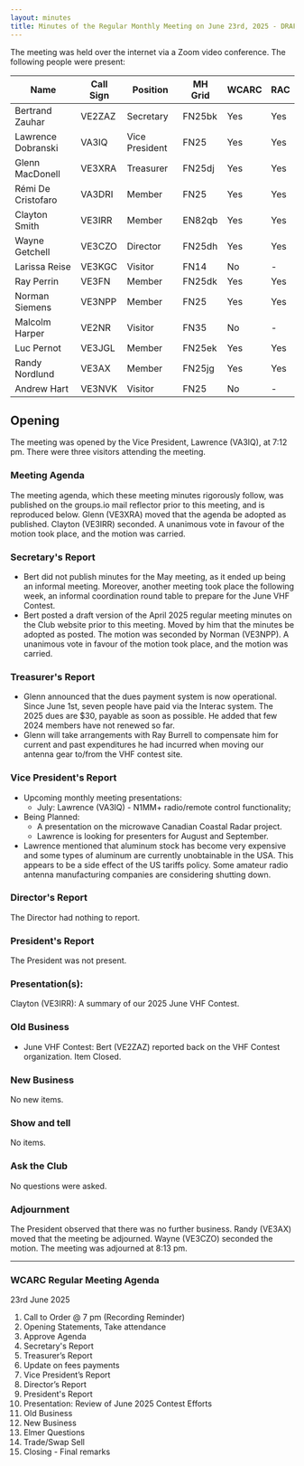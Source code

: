 ```yaml
---
layout: minutes
title: Minutes of the Regular Monthly Meeting on June 23rd, 2025 - DRAFT
---
```

The meeting was held over the internet via a Zoom video conference.
The following people were present:

| Name                | Call Sign | Position       | MH Grid | WCARC | RAC |
| ------------------- | --------- | -------------- | ------- | ----- | --- |
| Bertrand Zauhar     | VE2ZAZ    | Secretary      | FN25bk  | Yes   | Yes |
| Lawrence Dobranski  | VA3IQ     | Vice President | FN25    | Yes   | Yes |
| Glenn MacDonell     | VE3XRA    | Treasurer      | FN25dj  | Yes   | Yes |
| Rémi De Cristofaro  | VA3DRI    | Member         | FN25    | Yes   | Yes |
| Clayton Smith       | VE3IRR    | Member         | EN82qb  | Yes   | Yes |
| Wayne Getchell      | VE3CZO    | Director       | FN25dh  | Yes   | Yes |
| Larissa Reise       | VE3KGC    | Visitor        | FN14    | No    | -   |
| Ray Perrin          | VE3FN     | Member         | FN25dk  | Yes   | Yes |
| Norman Siemens      | VE3NPP    | Member         | FN25    | Yes   | Yes |
| Malcolm  Harper     | VE2NR     | Visitor        | FN35    |No     |  -  |
| Luc Pernot          | VE3JGL    | Member         | FN25ek  | Yes   | Yes |
| Randy Nordlund      | VE3AX     | Member         | FN25jg  | Yes   | Yes |
| Andrew Hart         | VE3NVK    | Visitor        | FN25    | No    |  -  |


## Opening
The meeting was opened by the Vice President, Lawrence (VA3IQ), at 7:12 pm. There were three visitors attending the meeting.

### Meeting Agenda
The meeting agenda, which these meeting minutes rigorously follow, was published on the groups.io mail reflector prior to this meeting, and is reproduced below. Glenn (VE3XRA) moved that the agenda be adopted as published. Clayton (VE3IRR) seconded. A unanimous vote in favour of the motion took place, and the motion was carried.

### Secretary's Report
- Bert did not publish minutes for the May meeting, as it ended up being an informal meeting. Moreover, another meeting took place the following week, an informal coordination round table to prepare for the June VHF Contest.
- Bert posted a draft version of the April 2025 regular meeting minutes on the Club website prior to this meeting. Moved by him that the minutes be adopted as posted. The motion was seconded by Norman (VE3NPP). A unanimous vote in favour of the motion took place, and the motion was carried.

### Treasurer's Report
- Glenn announced that the dues payment system is now operational. Since June 1st, seven people have paid via the Interac system. The 2025 dues are $30, payable as soon as possible. He added that few 2024 members have not renewed so far.
- Glenn will take arrangements with Ray Burrell to compensate him for current and past expenditures he had incurred when moving our antenna gear to/from the VHF contest site.

### Vice President's Report
- Upcoming monthly meeting presentations:
    - July: Lawrence (VA3IQ) - N1MM+ radio/remote control functionality;
- Being Planned:
    - A presentation on the microwave Canadian Coastal Radar project.
  - Lawrence is looking for presenters for August and September.
- Lawrence mentioned that aluminum stock has become very expensive and some types of aluminum are currently unobtainable in the USA. This appears to be a side effect of the US tariffs policy. Some amateur radio antenna manufacturing companies are considering shutting down.

### Director's Report
The Director had nothing to report.

### President's Report
The President was not present.

### Presentation(s):
Clayton (VE3IRR): A summary of our 2025 June VHF Contest.

### Old Business
- June VHF Contest: Bert (VE2ZAZ) reported back on the VHF Contest organization. Item Closed.

### New Business
No new items.

### Show and tell
No items.

### Ask the Club
No questions were asked.

### Adjournment
The President observed that there was no further business. Randy (VE3AX) moved that the meeting be adjourned. Wayne (VE3CZO) seconded the motion. The meeting was adjourned at 8:13 pm.

------------------------------------

### WCARC Regular Meeting Agenda
23rd June 2025
1. Call to Order @ 7 pm (Recording Reminder)
2. Opening Statements, Take attendance
3. Approve Agenda
4. Secretary's Report
5. Treasurer’s Report
1. Update on fees payments
6. Vice President’s Report
7. Director’s Report
8. President's Report
9. Presentation: Review of June 2025 Contest Efforts
10. Old Business
11. New Business
12. Elmer Questions
13. Trade/Swap Sell
14. Closing - Final remarks

